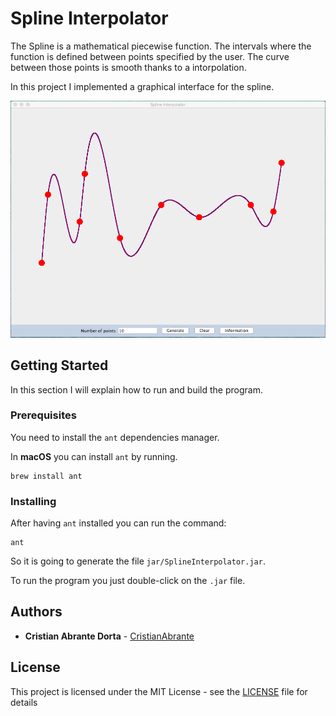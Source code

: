 # Spline Interpolator

The Spline is a mathematical piecewise function. The intervals where the function is defined between points specified by the user. The curve between those points is smooth thanks to a intorpolation. 

In this project I implemented a graphical interface for the spline.

![Spline Interpolator User Interface](https://github.com/CristianAbrante/SplineInterpolator/blob/master/images/spline.png)

## Getting Started

In this section I will explain how to run and build the program.

### Prerequisites

You need to install the `ant` dependencies manager.

In **macOS** you can install `ant` by running.

```
brew install ant
```

### Installing

After having `ant` installed you can run the command:

``` 
ant
```
So it is going to generate the file `jar/SplineInterpolator.jar`.

To run the program you just double-click on the `.jar` file.

## Authors

* **Cristian Abrante Dorta** - [CristianAbrante](https://github.com/CristianAbrante)

## License

This project is licensed under the MIT License - see the [LICENSE](LICENSE) file for details


